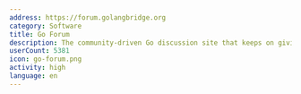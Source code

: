 ```yaml
---
address: https://forum.golangbridge.org
category: Software
title: Go Forum
description: The community-driven Go discussion site that keeps on giving
userCount: 5381
icon: go-forum.png
activity: high
language: en
---
```

